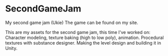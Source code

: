 # SecondGameJam
My second game jam (Ukie)
The game can be found on my site.

This are my assets for the second game jam, this time I've worked on:
Character modeling, texture baking (high to low poly), animation.
Procedural textures with substance designer.
Making the level design and building it in Unity.
